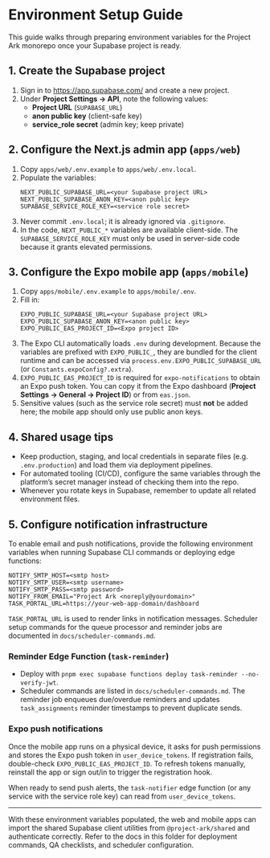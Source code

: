 # Environment Setup Guide

This guide walks through preparing environment variables for the Project Ark monorepo once your Supabase project is ready.

## 1. Create the Supabase project
1. Sign in to https://app.supabase.com/ and create a new project.
2. Under **Project Settings → API**, note the following values:
   - **Project URL** (`SUPABASE_URL`)
   - **anon public key** (client-safe key)
   - **service_role secret** (admin key; keep private)

## 2. Configure the Next.js admin app (`apps/web`)
1. Copy `apps/web/.env.example` to `apps/web/.env.local`.
2. Populate the variables:
   ```env
   NEXT_PUBLIC_SUPABASE_URL=<your Supabase project URL>
   NEXT_PUBLIC_SUPABASE_ANON_KEY=<anon public key>
   SUPABASE_SERVICE_ROLE_KEY=<service role secret>
   ```
3. Never commit `.env.local`; it is already ignored via `.gitignore`.
4. In the code, `NEXT_PUBLIC_*` variables are available client-side. The `SUPABASE_SERVICE_ROLE_KEY` must only be used in server-side code because it grants elevated permissions.

## 3. Configure the Expo mobile app (`apps/mobile`)
1. Copy `apps/mobile/.env.example` to `apps/mobile/.env`.
2. Fill in:
   ```env
   EXPO_PUBLIC_SUPABASE_URL=<your Supabase project URL>
   EXPO_PUBLIC_SUPABASE_ANON_KEY=<anon public key>
   EXPO_PUBLIC_EAS_PROJECT_ID=<Expo project ID>
   ```
3. The Expo CLI automatically loads `.env` during development. Because the variables are prefixed with `EXPO_PUBLIC_`, they are bundled for the client runtime and can be accessed via `process.env.EXPO_PUBLIC_SUPABASE_URL` (or `Constants.expoConfig?.extra`).
4. `EXPO_PUBLIC_EAS_PROJECT_ID` is required for `expo-notifications` to obtain an Expo push token. You can copy it from the Expo dashboard (**Project Settings → General → Project ID**) or from `eas.json`.
5. Sensitive values (such as the service role secret) must **not** be added here; the mobile app should only use public anon keys.

## 4. Shared usage tips
- Keep production, staging, and local credentials in separate files (e.g. `.env.production`) and load them via deployment pipelines.
- For automated tooling (CI/CD), configure the same variables through the platform’s secret manager instead of checking them into the repo.
- Whenever you rotate keys in Supabase, remember to update all related environment files.

## 5. Configure notification infrastructure
To enable email and push notifications, provide the following environment variables when running Supabase CLI commands or deploying edge functions:

```env
NOTIFY_SMTP_HOST=<smtp host>
NOTIFY_SMTP_USER=<smtp username>
NOTIFY_SMTP_PASS=<smtp password>
NOTIFY_FROM_EMAIL="Project Ark <noreply@yourdomain>"
TASK_PORTAL_URL=https://your-web-app-domain/dashboard
```

`TASK_PORTAL_URL` is used to render links in notification messages. Scheduler setup commands for the queue processor and reminder jobs are documented in `docs/scheduler-commands.md`.

### Reminder Edge Function (`task-reminder`)
- Deploy with `pnpm exec supabase functions deploy task-reminder --no-verify-jwt`.
- Scheduler commands are listed in `docs/scheduler-commands.md`. The reminder job enqueues due/overdue reminders and updates `task_assignments` reminder timestamps to prevent duplicate sends.

### Expo push notifications
Once the mobile app runs on a physical device, it asks for push permissions and stores the Expo push token in `user_device_tokens`. If registration fails, double-check `EXPO_PUBLIC_EAS_PROJECT_ID`. To refresh tokens manually, reinstall the app or sign out/in to trigger the registration hook.

When ready to send push alerts, the `task-notifier` edge function (or any service with the service role key) can read from `user_device_tokens`.

---

With these environment variables populated, the web and mobile apps can import the shared Supabase client utilities from `@project-ark/shared` and authenticate correctly. Refer to the docs in this folder for deployment commands, QA checklists, and scheduler configuration.
